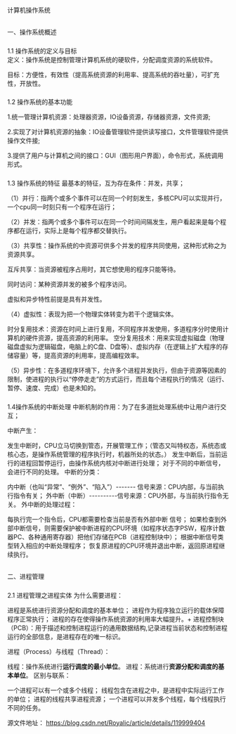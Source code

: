 
#
计算机操作系统
##
一、操作系统概述
###
1.1 操作系统的定义与目标  
定义：操作系统是控制管理计算机系统的硬软件，分配调度资源的系统软件。

目标：方便性，有效性（提高系统资源的利用率、提高系统的吞吐量），可扩充性，开放性。
###
1.2 操作系统的基本功能
<p>1.统一管理计算机资源：处理器资源，IO设备资源，存储器资源，文件资源;</p>
<p>2.实现了对计算机资源的抽象：IO设备管理软件提供读写接口，文件管理软件提供操作文件接;</p>
<p>3.提供了用户与计算机之间的接口：GUI（图形用户界面），命令形式，系统调用形式。</p>

### 

1.3 操作系统的特征
最基本的特征，互为存在条件：并发，共享；


<p>（1）并行：指两个或多个事件可以在同一个时刻发生，多核CPU可以实现并行，一个cpu同一时刻只有一个程序在运行；</p>

<p>（2）并发：指两个或多个事件可以在同一个时间间隔发生，用户看起来是每个程序都在运行，实际上是每个程序都交替执行。</p>
<p>（3）共享性：操作系统的中资源可供多个并发的程序共同使用，这种形式称之为资源共享。</p>

<p>互斥共享：当资源被程序占用时，其它想使用的程序只能等待。</p>
<p>同时访问：某种资源并发的被多个程序访问。</p>
<p>虚拟和异步特性前提是具有并发性。</p>

<p>（4）虚拟性：表现为把一个物理实体转变为若干个逻辑实体。</p>

时分复用技术：资源在时间上进行复用，不同程序并发使用，多道程序分时使用计算机的硬件资源，提高资源的利用率。
空分复用技术：用来实现虚拟磁盘（物理磁盘虚拟为逻辑磁盘，电脑上的C盘、D盘等）、虚拟内存（在逻辑上扩大程序的存储容量）等，提高资源的利用率，提高编程效率。
<p>（5）异步性：在多道程序环境下，允许多个进程并发执行，但由于资源等因素的限制，使进程的执行以“停停走走”的方式运行，而且每个进程执行的情况（运行、暂停、速度、完成）也是未知的。</p>

###
1.4操作系统的中断处理
中断机制的作用：为了在多道批处理系统中让用户进行交互；

中断产生：

发生中断时，CPU立马切换到管态，开展管理工作；（管态又叫特权态，系统态或核心态，是操作系统管理的程序执行时，机器所处的状态。）
发生中断后，当前运行的进程回暂停运行，由操作系统内核对中断进行处理；
对于不同的中断信号，会进行不同的处理。
中断的分类：

内中断（也叫“异常”、“例外”、“陷入”）------- 信号来源：CPU内部，与当前执行指令有关；
外中断（中断）----------信号来源：CPU外部，与当前执行指令无关。
外中断的处理过程：

每执行完一个指令后，CPU都需要检查当前是否有外部中断 信号；
如果检查到外部中断信号，则需要保护被中断进程的CPU环境（如程序状态字PSW，程序计数器PC、各种通用寄存器）把他们存储在PCB（进程控制块中）；
根据中断信号类型转入相应的中断处理程序；
恢复原进程的CPU环境并退出中断，返回原进程继续执行。

##
二、进程管理
###
2.1 进程管理之进程实体
为什么需要进程：

进程是系统进行资源分配和调度的基本单位；
进程作为程序独立运行的载体保障程序正常执行；
进程的存在使得操作系统资源的利用率大幅提升。+
进程控制块（PCB）：用于描述和控制进程运行的通用数据结构,记录进程当前状态和控制进程运行的全部信息，是进程存在的唯一标识。

进程（Process）与线程（Thread）：

线程：操作系统进行**运行调度的最小单位**。
进程：系统进行**资源分配和调度的基本单位**。
区别与联系：

一个进程可以有一个或多个线程；
线程包含在进程之中，是进程中实际运行工作的单位；
进程的线程共享进程资源；
一个进程可以并发多个线程，每个线程执行不同的任务。

源文件地址：
https://blog.csdn.net/Royalic/article/details/119999404
<Twikoo :Twikoo_Data="{ envId: 'http://route.一只杉鱼.site:6956'  }" />
